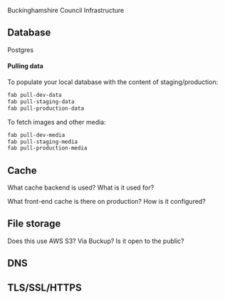 Buckinghamshire Council Infrastructure

## Database

Postgres

#### Pulling data

To populate your local database with the content of staging/production:

```bash
fab pull-dev-data
fab pull-staging-data
fab pull-production-data
```

To fetch images and other media:

```bash
fab pull-dev-media
fab pull-staging-media
fab pull-production-media
```

## Cache

What cache backend is used? What is it used for?

What front-end cache is there on production? How is it configured?

## File storage

Does this use AWS S3? Via Buckup? Is it open to the public?

## DNS

## TLS/SSL/HTTPS
